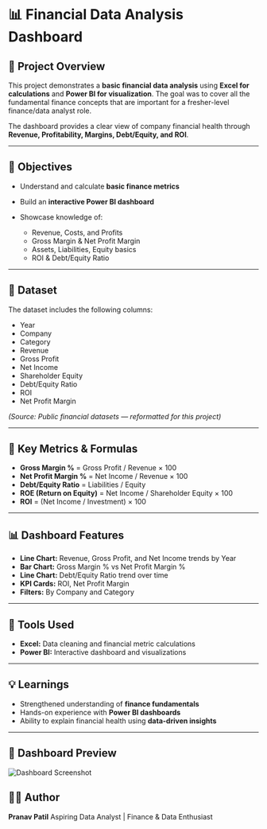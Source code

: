 # 📊 Financial Data Analysis Dashboard

## 📝 Project Overview

This project demonstrates a **basic financial data analysis** using **Excel for calculations** and **Power BI for visualization**. The goal was to cover all the fundamental finance concepts that are important for a fresher-level finance/data analyst role.

The dashboard provides a clear view of company financial health through **Revenue, Profitability, Margins, Debt/Equity, and ROI**.

---

## 🎯 Objectives

* Understand and calculate **basic finance metrics**
* Build an **interactive Power BI dashboard**
* Showcase knowledge of:

  * Revenue, Costs, and Profits
  * Gross Margin & Net Profit Margin
  * Assets, Liabilities, Equity basics
  * ROI & Debt/Equity Ratio

---

## 📂 Dataset

The dataset includes the following columns:

* Year
* Company
* Category
* Revenue
* Gross Profit
* Net Income
* Shareholder Equity
* Debt/Equity Ratio
* ROI
* Net Profit Margin

*(Source: Public financial datasets — reformatted for this project)*

---

## 🔑 Key Metrics & Formulas

* **Gross Margin %** = Gross Profit / Revenue × 100
* **Net Profit Margin %** = Net Income / Revenue × 100
* **Debt/Equity Ratio** = Liabilities / Equity
* **ROE (Return on Equity)** = Net Income / Shareholder Equity × 100
* **ROI** = (Net Income / Investment) × 100

---

## 📊 Dashboard Features

* **Line Chart:** Revenue, Gross Profit, and Net Income trends by Year
* **Bar Chart:** Gross Margin % vs Net Profit Margin %
* **Line Chart:** Debt/Equity Ratio trend over time
* **KPI Cards:** ROI, Net Profit Margin
* **Filters:** By Company and Category

---

## 🚀 Tools Used

* **Excel:** Data cleaning and financial metric calculations
* **Power BI:** Interactive dashboard and visualizations

---

## 💡 Learnings

* Strengthened understanding of **finance fundamentals**
* Hands-on experience with **Power BI dashboards**
* Ability to explain financial health using **data-driven insights**

---

## 📸 Dashboard Preview

![Dashboard Screenshot]()




## 🙋‍♂️ Author

**Pranav Patil**
Aspiring Data Analyst | Finance & Data Enthusiast

